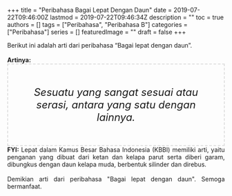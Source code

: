 +++
title = "Peribahasa Bagai Lepat Dengan Daun"
date = 2019-07-22T09:46:00Z
lastmod = 2019-07-22T09:46:34Z
description = ""
toc = true
authors = []
tags = ["Peribahasa", "Peribahasa B"]
categories = ["Peribahasa"]
series = []
featuredImage = ""
draft = false
+++

<div dir="ltr" style="text-align: left;" trbidi="on"><div style="text-align: justify;">Berikut ini adalah arti dari peribahasa “Bagai lepat dengan daun”.</div><br /><div style="text-align: justify;"><b>Artinya:</b></div><div style="border: 2px dashed #ddd; font-size: 24px; height: auto; margin: 0 auto; padding: 50px; text-align: center; width: auto;"><i>Sesuatu yang sangat sesuai atau serasi, antara yang satu dengan lainnya.</i></div><div style="text-align: justify;"><b>FYI:</b> Lepat dalam Kamus Besar Bahasa Indonesia (KBBI) memiliki arti, yaitu penganan yang dibuat dari ketan dan kelapa parut serta diberi garam, dibungkus dengan daun kelapa muda, berbentuk silinder dan direbus.<br /><br /></div><div style="text-align: justify;">Demikian arti dari peribahasa "Bagai lepat dengan daun". Semoga bermanfaat.</div></div>
